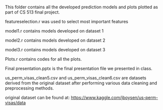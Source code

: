 

This folder contains all the developed prediction models and plots plotted as part of CS 513 final project.

featureselection.r was used to select most important features

model1.r contains models developed on dataset 1

model2.r contains models developed on dataset 2

model3.r contains models developed on dataset 3

Plots.r contains codes for all the plots.

Final presentation.pptx is the final presentation file we presented in class.

us_perm_visas_clean5.csv and us_perm_visas_clean6.csv are datasets derived from the original dataset after performing various data cleaning and preprocessing methods.

original dataset can be found at: https://www.kaggle.com/jboysen/us-perm-visas/data
